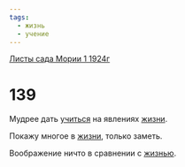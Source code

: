 ```yaml
---
tags:
  - жизнь
  - учение
---
```


[Листы сада Мории 1 1924г](/agni/1924)

# 139
Мудрее дать [учиться](/tag/#учение) на явлениях [жизни](/tag/#жизнь).   

Покажу многое в [жизни](/tag/#жизнь), только заметь.   

Воображение ничто в сравнении с [жизнью](/tag/#жизнь).   

